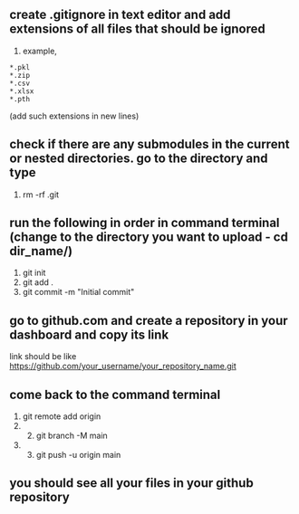 ## create .gitignore in text editor and add extensions of all files that should be ignored
1. example, 
```
*.pkl
*.zip
*.csv
*.xlsx
*.pth
```
(add such extensions in new lines)

## check if there are any submodules in the current or nested directories. go to the directory and type
1. rm -rf .git

## run the following in order in command terminal (change to the directory you want to upload - cd dir_name/)
1. git init
2. git add .
3. git commit -m "Initial commit"

## go to github.com and create a repository in your dashboard and copy its link
link should be like https://github.com/your_username/your_repository_name.git

## come back to the command terminal
1. git remote add origin <link>
2. 2. git branch -M main
3. 3. git push -u origin main


## you should see all your files in your github repository 
